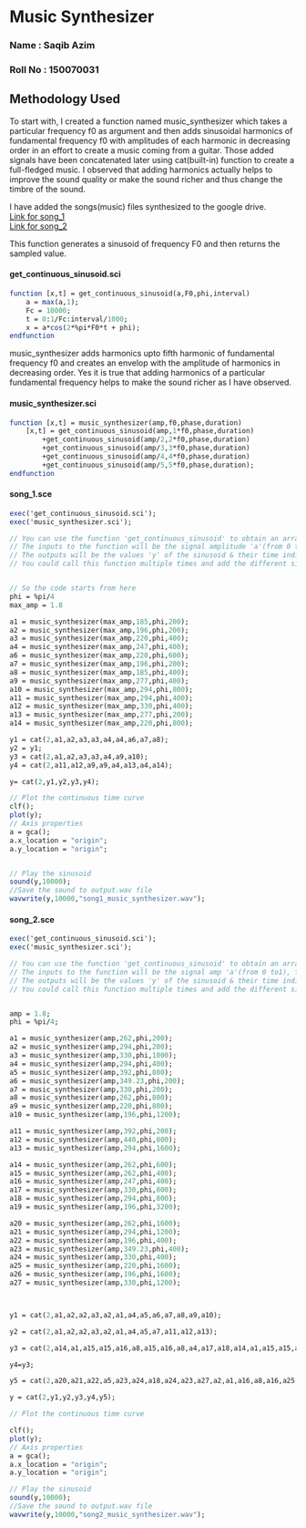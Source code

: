 # Music Synthesizer

### Name    : Saqib Azim
### Roll No : 150070031

## Methodology Used
To start with, I created a function named music_synthesizer which takes a particular frequency f0 as argument and then adds sinusoidal harmonics of fundamental frequency f0 with amplitudes of each harmonic in decreasing order in an effort to create a music coming from a guitar. Those added signals have been concatenated later using cat(built-in) function to create a full-fledged music.
I observed that adding harmonics actually helps to improve the sound quality or make the sound richer and thus change the timbre of the sound.

I have added the songs(music) files synthesized to the google drive.<br>
[Link for song_1](https://drive.google.com/open?id=0B-VD_5ul_aJzaDg2R3ZpQUZ1a2s)<br>
[Link for song_2](https://drive.google.com/open?id=0B-VD_5ul_aJzU256V1h6WG5aU0U)

This function generates a sinusoid of frequency F0 and then returns the sampled value. 
#### **get_continuous_sinusoid.sci**

```scilab
function [x,t] = get_continuous_sinusoid(a,F0,phi,interval)     
    a = max(a,1);
    Fc = 10000;
    t = 0:1/Fc:interval/1000;
    x = a*cos(2*%pi*F0*t + phi);
endfunction

```

music_synthesizer adds harmonics upto fifth harmonic of fundamental frequency f0 and creates an envelop 
with the amplitude of harmonics in decreasing order. Yes it is true that adding harmonics of a particular fundamental frequency helps to make the sound richer as I have observed.
#### **music_synthesizer.sci**

```scilab
function [x,t] = music_synthesizer(amp,f0,phase,duration)
	[x,t] =	get_continuous_sinusoid(amp,1*f0,phase,duration)
		+get_continuous_sinusoid(amp/2,2*f0,phase,duration)
		+get_continuous_sinusoid(amp/3,3*f0,phase,duration)
		+get_continuous_sinusoid(amp/4,4*f0,phase,duration)
		+get_continuous_sinusoid(amp/5,5*f0,phase,duration);
endfunction
```


#### **song_1.sce**

```scilab
exec('get_continuous_sinusoid.sci');
exec('music_synthesizer.sci');

// You can use the function 'get_continuous_sinusoid' to obtain an array of values of the continuous time sinusoid
// The inputs to the function will be the signal amplitude 'a'(from 0 to1), fundamental frequency 'F0'(100 to 4000 Hz), phase 'phi'(in radians) and duration 'T'(in ms) 
// The outputs will be the values 'y' of the sinusoid & their time indices 't'
// You could call this function multiple times and add the different sinusoids. Finally you can plot, play the resulting signal.


// So the code starts from here
phi = %pi/4
max_amp = 1.8

a1 = music_synthesizer(max_amp,185,phi,200);
a2 = music_synthesizer(max_amp,196,phi,200);
a3 = music_synthesizer(max_amp,220,phi,400);
a4 = music_synthesizer(max_amp,247,phi,400);
a6 = music_synthesizer(max_amp,220,phi,600);
a7 = music_synthesizer(max_amp,196,phi,200);
a8 = music_synthesizer(max_amp,185,phi,400);
a9 = music_synthesizer(max_amp,277,phi,400);
a10 = music_synthesizer(max_amp,294,phi,800);
a11 = music_synthesizer(max_amp,294,phi,400);
a12 = music_synthesizer(max_amp,330,phi,400);
a13 = music_synthesizer(max_amp,277,phi,200);
a14 = music_synthesizer(max_amp,220,phi,800);

y1 = cat(2,a1,a2,a3,a3,a4,a4,a6,a7,a8);
y2 = y1;
y3 = cat(2,a1,a2,a3,a3,a4,a9,a10);
y4 = cat(2,a11,a12,a9,a9,a4,a13,a4,a14);

y= cat(2,y1,y2,y3,y4);

// Plot the continuous time curve
clf();
plot(y);
// Axis properties
a = gca();
a.x_location = "origin";
a.y_location = "origin";


// Play the sinusoid
sound(y,10000);
//Save the sound to output.wav file
wavwrite(y,10000,"song1_music_synthesizer.wav");
```


#### **song_2.sce**

```scilab
exec('get_continuous_sinusoid.sci');
exec('music_synthesizer.sci');

// You can use the function 'get_continuous_sinusoid' to obtain an array of values of the continuous time sinusoid
// The inputs to the function will be the signal amp 'a'(from 0 to1), fundamental frequency 'F0'(100 to 4000 Hz), phase 'phi'(in radians) and duration 'T'(in ms) 
// The outputs will be the values 'y' of the sinusoid & their time indices 't'
// You could call this function multiple times and add the different sinusoids. Finally you can plot, play the resulting signal.


amp = 1.8;
phi = %pi/4;

a1 = music_synthesizer(amp,262,phi,200);
a2 = music_synthesizer(amp,294,phi,200);
a3 = music_synthesizer(amp,330,phi,1000);
a4 = music_synthesizer(amp,294,phi,400);
a5 = music_synthesizer(amp,392,phi,800);
a6 = music_synthesizer(amp,349.23,phi,200);
a7 = music_synthesizer(amp,330,phi,200);
a8 = music_synthesizer(amp,262,phi,800);
a9 = music_synthesizer(amp,220,phi,800);
a10 = music_synthesizer(amp,196,phi,1200);

a11 = music_synthesizer(amp,392,phi,200);
a12 = music_synthesizer(amp,440,phi,800);
a13 = music_synthesizer(amp,294,phi,1600);

a14 = music_synthesizer(amp,262,phi,600);
a15 = music_synthesizer(amp,262,phi,400);
a16 = music_synthesizer(amp,247,phi,400);
a17 = music_synthesizer(amp,330,phi,800);
a18 = music_synthesizer(amp,294,phi,800);
a19 = music_synthesizer(amp,196,phi,3200);

a20 = music_synthesizer(amp,262,phi,1600);
a21 = music_synthesizer(amp,294,phi,1200);
a22 = music_synthesizer(amp,196,phi,400);
a23 = music_synthesizer(amp,349.23,phi,400);
a24 = music_synthesizer(amp,330,phi,400);
a25 = music_synthesizer(amp,220,phi,1600);
a26 = music_synthesizer(amp,196,phi,1600);
a27 = music_synthesizer(amp,330,phi,1200);



y1 = cat(2,a1,a2,a2,a3,a2,a1,a4,a5,a6,a7,a8,a9,a10);

y2 = cat(2,a1,a2,a2,a3,a2,a1,a4,a5,a7,a11,a12,a13);

y3 = cat(2,a14,a1,a15,a15,a16,a8,a15,a16,a8,a4,a17,a18,a14,a1,a15,a15,a16,a8,a15,a19);

y4=y3;

y5 = cat(2,a20,a21,a22,a5,a23,a24,a18,a24,a23,a27,a2,a1,a16,a8,a16,a25,a26);

y = cat(2,y1,y2,y3,y4,y5);

// Plot the continuous time curve

clf();
plot(y);
// Axis properties
a = gca();
a.x_location = "origin";
a.y_location = "origin";

// Play the sinusoid
sound(y,10000);
//Save the sound to output.wav file
wavwrite(y,10000,"song2_music_synthesizer.wav");
```

